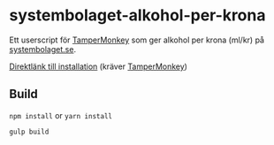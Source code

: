 # systembolaget-alkohol-per-krona

Ett userscript för [TamperMonkey](https://github.com/OpenUserJs/OpenUserJS.org/wiki/Tampermonkey-for-Chrome)
som ger alkohol per krona (ml/kr) på [systembolaget.se](http://www.systembolaget.se).

[Direktlänk till installation](https://github.com/TheAOS/systembolaget-alkohol-per-krona/raw/master/systembolaget-alkohol-per-krona.user.js) (kräver [TamperMonkey](https://github.com/OpenUserJs/OpenUserJS.org/wiki/Tampermonkey-for-Chrome))

## Build
`npm install` or `yarn install`

`gulp build`
